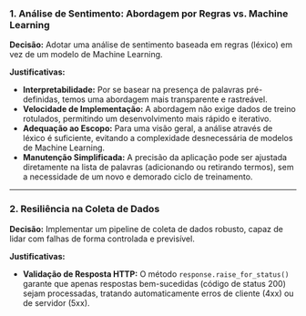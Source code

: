 ### 1. Análise de Sentimento: Abordagem por Regras vs. Machine Learning

**Decisão:** Adotar uma análise de sentimento baseada em regras (léxico) em vez de um modelo de Machine Learning.

**Justificativas:**

* **Interpretabilidade:** Por se basear na presença de palavras pré-definidas, temos uma abordagem mais transparente e rastreável.
* **Velocidade de Implementação:** A abordagem não exige dados de treino rotulados, permitindo um desenvolvimento mais rápido e iterativo.
* **Adequação ao Escopo:** Para uma visão geral, a análise através de léxico é suficiente, evitando a complexidade desnecessária de modelos de Machine Learning.
* **Manutenção Simplificada:** A precisão da aplicação pode ser ajustada diretamente na lista de palavras (adicionando ou retirando termos), sem a necessidade de um novo e demorado ciclo de treinamento.

---

### 2. Resiliência na Coleta de Dados

**Decisão:** Implementar um pipeline de coleta de dados robusto, capaz de lidar com falhas de forma controlada e previsível.

**Justificativas:**

* **Validação de Resposta HTTP:** O método `response.raise_for_status()` garante que apenas respostas bem-sucedidas (código de status 200) sejam processadas, tratando automaticamente erros de cliente (4xx) ou de servidor (5xx).
